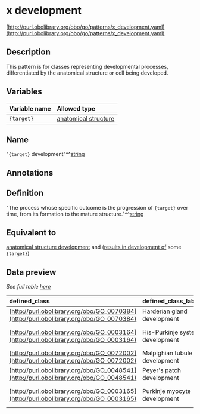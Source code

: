 # x development

[http://purl.obolibrary.org/obo/go/patterns/x_development.yaml](http://purl.obolibrary.org/obo/go/patterns/x_development.yaml)

## Description

This pattern is for classes representing developmental processes, differentiated by the anatomical structure or cell being developed.




## Variables

| Variable name | Allowed type |
|:--------------|:-------------|
| `{target}` | [anatomical structure](http://purl.obolibrary.org/obo/UBERON_0000061) |

## Name

"`{target}` development"^^[string](http://www.w3.org/2001/XMLSchema#string)

## Annotations



## Definition

"The process whose specific outcome is the progression of `{target}` over time, from its formation to the mature structure."^^[string](http://www.w3.org/2001/XMLSchema#string)

## Equivalent to

[anatomical structure development](http://purl.obolibrary.org/obo/GO_0048856)  and ([results in development of](http://purl.obolibrary.org/obo/RO_0002296) some `{target}`)







## Data preview

*See full table [here](https://github.com/geneontology/go-ontology/tree/master/src/design_patterns/x_development.tsv)*

| defined_class | defined_class_label | target | target_label |
|:--|:--|:--|:--|
| [http://purl.obolibrary.org/obo/GO_0070384](http://purl.obolibrary.org/obo/GO_0070384) | Harderian gland development | [http://purl.obolibrary.org/obo/UBERON_0004187](http://purl.obolibrary.org/obo/UBERON_0004187) | Harderian gland |
| [http://purl.obolibrary.org/obo/GO_0003164](http://purl.obolibrary.org/obo/GO_0003164) | His-Purkinje system development | [http://purl.obolibrary.org/obo/UBERON_0004146](http://purl.obolibrary.org/obo/UBERON_0004146) | His-Purkinje system |
| [http://purl.obolibrary.org/obo/GO_0072002](http://purl.obolibrary.org/obo/GO_0072002) | Malpighian tubule development | [http://purl.obolibrary.org/obo/UBERON_0001054](http://purl.obolibrary.org/obo/UBERON_0001054) | Malpighian tubule |
| [http://purl.obolibrary.org/obo/GO_0048541](http://purl.obolibrary.org/obo/GO_0048541) | Peyer's patch development | [http://purl.obolibrary.org/obo/UBERON_0001211](http://purl.obolibrary.org/obo/UBERON_0001211) | Peyer's patch |
| [http://purl.obolibrary.org/obo/GO_0003165](http://purl.obolibrary.org/obo/GO_0003165) | Purkinje myocyte development | [http://purl.obolibrary.org/obo/UBERON_0002354](http://purl.obolibrary.org/obo/UBERON_0002354) | cardiac Purkinje fiber |


